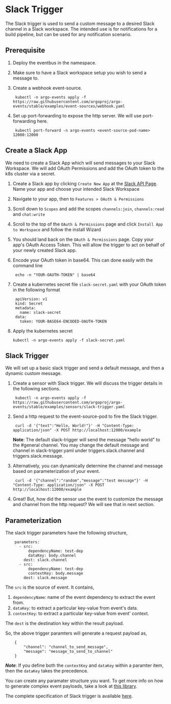# Slack Trigger

The Slack trigger is used to send a custom message to a desired Slack channel in a Slack workspace. The intended use is for notifications for a build pipeline, but can be used for any notification scenario. 

## Prerequisite
1. Deploy the eventbus in the namespace.

1. Make sure to have a Slack workspace setup you wish to send a message to.

2. Create a webhook event-source.

        kubectl -n argo-events apply -f https://raw.githubusercontent.com/argoproj/argo-events/stable/examples/event-sources/webhook.yaml

3. Set up port-forwarding to expose the http server. We will
   use port-forwarding here.
   
        kubectl port-forward -n argo-events <event-source-pod-name> 12000:12000

## Create a Slack App
We need to create a Slack App which will send messages to your Slack Workspace. We will add OAuth Permissions and add the OAuth token to the k8s cluster via a secret.

1. Create a Slack app by clicking `Create New App` at the [Slack API Page](https://api.slack.com/apps). Name your app and choose your intended Slack Workspace

2. Navigate to your app, then to `Features > OAuth & Permissions`

3. Scroll down to `Scopes` and add the scopes `channels:join`, `channels:read` and `chat:write`

4. Scroll to the top of the `OAuth & Permissions` page and click `Install App to Workspace` and follow the install Wizard

5. You should land back on the `OAuth & Permissions` page. Copy your app's OAuth Access Token. This will allow the trigger to act on behalf of your newly created Slack app.

6. Encode your OAuth token in base64. This can done easily with the command line

        echo -n "YOUR-OAUTH-TOKEN" | base64

7. Create a kubernetes secret file `slack-secret.yaml` with your OAuth token in the following format

        apiVersion: v1
        kind: Secret
        metadata:
          name: slack-secret
        data:
          token: YOUR-BASE64-ENCODED-OAUTH-TOKEN

12. Apply the kubernetes secret

        kubectl -n argo-events apply -f slack-secret.yaml

## Slack Trigger
We will set up a basic slack trigger and send a default message, and then a dynamic custom message. 

1. Create a sensor with Slack trigger. We will discuss the trigger details in the following sections.

        kubectl -n argo-events apply -f https://raw.githubusercontent.com/argoproj/argo-events/stable/examples/sensors/slack-trigger.yaml

2. Send a http request to the event-source-pod to fire the Slack trigger. 

        curl -d '{"text":"Hello, World!"}' -H "Content-Type: application/json" -X POST http://localhost:12000/example
        
      **Note**: The default slack-trigger will send the message "hello world" to the #general channel. You may change the default message and channel in slack-trigger.yaml under triggers.slack.channel and triggers.slack.message.

3. Alternatively, you can dynamically determine the channel and message based on parameterization of your event. 

        curl -d '{"channel":"random","message":"test message"}' -H "Content-Type: application/json" -X POST http://localhost:12000/example

4. Great! But, how did the sensor use the event to customize the message and channel from the http request? We will see that in next section.

## Parameterization
The slack trigger parameters have the following structure,

        parameters:
          - src:
              dependencyName: test-dep
              dataKey: body.channel
            dest: slack.channel
          - src:
              dependencyName: test-dep
              contextKey: body.message
            dest: slack.message

The `src` is the source of event. It contains,

  1. `dependencyName`: name of the event dependency to extract the event from.
  2. `dataKey`: to extract a particular key-value from event's data.
  3. `contextKey`: to extract a particular key-value from event' context.

The `dest` is the destination key within the result payload.

So, the above trigger paramters will generate a request payload as,

        {
            "channel": "channel_to_send_message",
            "message": "message_to_send_to_channel"
        }


**_Note_**: If you define both the `contextKey` and `dataKey` within a paramter item, then
the `dataKey` takes the precedence.

You can create any paramater structure you want. To get more info on how to 
generate complex event payloads, take a look at [this library](https://github.com/tidwall/sjson).

The complete specification of Slack trigger is available [here](https://github.com/argoproj/argo-events/blob/master/api/sensor.md#slacktrigger).
